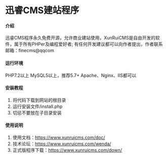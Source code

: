 # 迅睿CMS建站程序

#### 介绍
迅睿CMS程序永久免费开源，允许商业建站使用，XunRuiCMS是自由开发的软件，属于所有PHPer及编程爱好者;
有任何开发建议都可以向作者提出，作者联系邮箱：finecms@qqcom

#### 运行环境
PHP7.2以上
MySQL5以上，推荐5.7+
Apache、Nginx、IIS都可以

#### 安装教程

1. 将代码下载到网站的根目录
2. 运行安装文件/install.php
3. 切忌不要放在子目录安装

#### 使用说明

1. 使用文档：https://www.xunruicms.com/doc/
2. 技术论坛：https://www.xunruicms.com/wenda/
3. 正式版程序下载：https://www.xunruicms.com/down/

